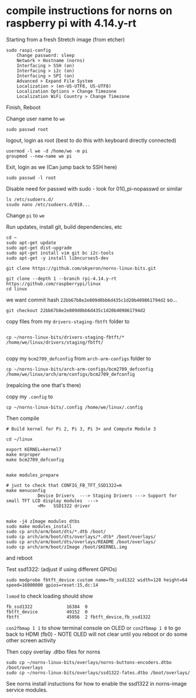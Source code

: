 # compile instructions for norns on raspberry pi with 4.14.y-rt

Starting from a fresh Stretch image (from etcher)

```
sudo raspi-config
	Change password: sleep
	Network > Hostname (norns)
	Interfacing > SSH (on)
	Interfacing > i2c (on)
	Interfacing > SPI (on)
	Advanced > Expand File System
	Localization > (en-US-UTF8, US-UTF8)
	Localization Options > Change Timezone
	Localization WiFi Country > Change Timezone	
```	

Finish, Reboot

Change user name to `we`

```
sudo passwd root
```
logout, login as root (best to do this with keyboard directly connected)
```
usermod -l we -d /home/we -m pi
groupmod --new-name we pi
```
Exit, login as we (Can jump back to SSH here)
```
sudo passwd -l root
```

Disable need for passwd with sudo - look for 010_pi-nopasswd or similar
```
ls /etc/sudoers.d/
ssudo nano /etc/sudoers.d/010...
```
Change `pi` to `we`

Run updates, install git, build dependencies, etc
```
cd ~
sudo apt-get update 
sudo apt-get dist-upgrade
sudo apt-get install vim git bc i2c-tools 
sudo apt-get -y install libncurses5-dev 

git clone https://github.com/okyeron/norns-linux-bits.git

git clone --depth 1 --branch rpi-4.14.y-rt https://github.com/raspberrypi/linux
cd linux
```
we want commit hash `22bb67b8e2e809d0bb6d435c1d20b409861794d2` so...
```
git checkout 22bb67b8e2e809d0bb6d435c1d20b409861794d2
```

copy files from my `drivers-staging-fbtft` folder to 

```

cp ~/norns-linux-bits/drivers-staging-fbtft/* /home/we/linux/drivers/staging/fbtft/
    
```


copy my `bcm2709_defconfig` from `arch-arm-configs` folder to 

```
cp ~/norns-linux-bits/arch-arm-configs/bcm2709_defconfig /home/we/linux/arch/arm/configs/bcm2709_defconfig

```

(repalcing the one that's there)

copy my `.config` to

```
cp ~/norns-linux-bits/.config /home/we/linux/.config
```



Then compile

```
# Build kernel for Pi 2, Pi 3, Pi 3+ and Compute Module 3

cd ~/linux

export KERNEL=kernel7
make mrproper
make bcm2709_defconfig 


make modules_prepare

# just to check that CONFIG_FB_TFT_SSD1322=m
make menuconfig
        	Device Drivers  ---> Staging Drivers ---> Support for small TFT LCD display modules  --->
        	<M>   SSD1322 driver


make -j4 zImage modules dtbs
sudo make modules_install
sudo cp arch/arm/boot/dts/*.dtb /boot/
sudo cp arch/arm/boot/dts/overlays/*.dtb* /boot/overlays/
sudo cp arch/arm/boot/dts/overlays/README /boot/overlays/
sudo cp arch/arm/boot/zImage /boot/$KERNEL.img

```

and reboot

Test ssd1322: (adjust if using different GPIOs)
```
sudo modprobe fbtft_device custom name=fb_ssd1322 width=128 height=64 speed=16000000 gpios=reset:15,dc:14
```
`lsmod` to check loading should show
```
fb_ssd1322             16384  0
fbtft_device           49152  0
fbtft                  45056  2 fbtft_device,fb_ssd1322
```


`con2fbmap 1 1` to show terminal console on OLED or `con2fbmap 1 0` to go back to HDMI (fb0) - NOTE OLED will not clear until you reboot or do some other screen activity


Then copy overlay .dtbo files for norns

```
sudo cp ~/norns-linux-bits/overlays/norns-buttons-encoders.dtbo /boot/overlays
sudo cp ~/norns-linux-bits/overlays/ssd1322-fates.dtbo /boot/overlays/
```

See norns install instuctions for how to enable the ssd1322 in norns-image service modules.
